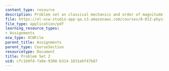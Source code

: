 ```yaml
---
content_type: resource
description: Problem set on classical mechanics and order of magnitude estimates.
file: https://ol-ocw-studio-app-qa.s3.amazonaws.com/courses/8-012-physics-i-classical-mechanics-fall-2008/cfc1b9fd7a9e9308b3141831ebf47b87_ps2.pdf
file_type: application/pdf
learning_resource_types:
- Assignments
ocw_type: OCWFile
parent_title: Assignments
parent_type: CourseSection
resourcetype: Document
title: Problem Set 2
uid: cfc1b9fd-7a9e-9308-b314-1831ebf47b87
---
```

